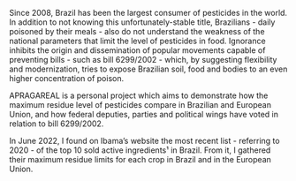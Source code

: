 Since 2008, Brazil has been the largest consumer of pesticides in the world. In addition to not knowing this unfortunately-stable title, Brazilians - daily poisoned by their meals - also do not understand the weakness of the national parameters that limit the level of pesticides in food. Ignorance inhibits the origin and dissemination of popular movements capable of preventing bills - such as bill 6299/2002 - which, by suggesting flexibility and modernization, tries to expose Brazilian soil, food and bodies to an even higher concentration of poison.

APRAGAREAL is a personal project which aims to demonstrate how the maximum residue level of pesticides compare in Brazilian and European Union, and how federal deputies, parties and political wings have voted in relation to bill 6299/2002.

In June 2022, I found on Ibama’s website the most recent list - referring to 2020 - of the top 10 sold active ingredients¹ in Brazil. From it, I gathered their maximum residue limits for each crop in Brazil and in the European Union.